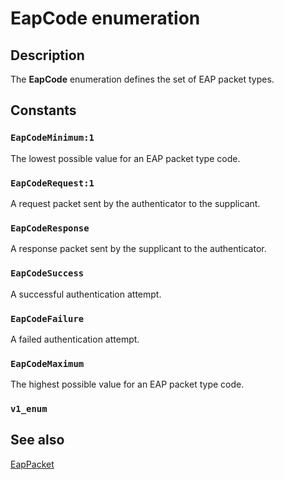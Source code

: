 # EapCode enumeration

## Description

 The **EapCode** enumeration defines the set of EAP packet types.

## Constants

### `EapCodeMinimum:1`

The lowest possible value for an EAP packet type code.

### `EapCodeRequest:1`

A request packet sent by the authenticator to the supplicant.

### `EapCodeResponse`

A response packet sent by the supplicant to the authenticator.

### `EapCodeSuccess`

A successful authentication attempt.

### `EapCodeFailure`

A failed authentication attempt.

### `EapCodeMaximum`

The highest possible value for an EAP packet type code.

### `v1_enum`

## See also

[EapPacket](https://learn.microsoft.com/windows/desktop/api/eapmethodtypes/ns-eapmethodtypes-eappacket)